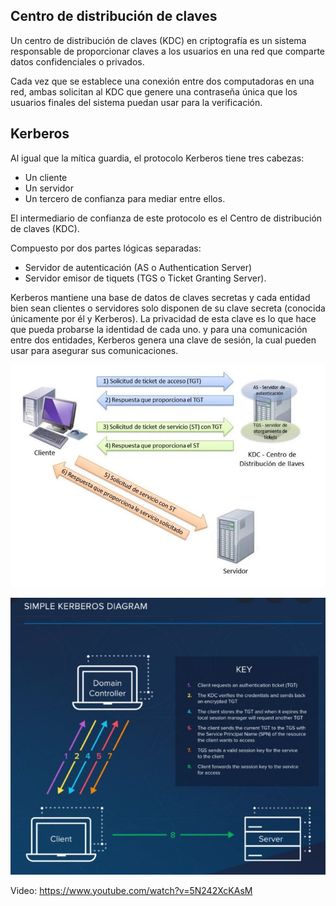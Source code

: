 ## Centro de distribución de claves

Un centro de distribución de claves (KDC) en criptografía es un sistema responsable de proporcionar claves a los usuarios en una red que comparte datos confidenciales o privados. 

Cada vez que se establece una conexión entre dos computadoras en una red, ambas solicitan al KDC que genere una contraseña única que los usuarios finales del sistema puedan usar para la verificación.

## Kerberos

Al igual que la mítica guardia, el protocolo Kerberos tiene tres cabezas: 
- Un cliente 
- Un servidor 
- Un tercero de confianza para mediar entre ellos. 

El intermediario de confianza de este protocolo es el Centro de distribución de claves (KDC).

Compuesto por dos partes lógicas separadas:
- Servidor de autenticación (AS o Authentication Server)
- Servidor emisor de tiquets (TGS o Ticket Granting Server).

Kerberos mantiene una base de datos de claves secretas y cada entidad bien sean clientes o servidores solo disponen de su clave secreta (conocida únicamente por él y Kerberos). La privacidad de esta clave es lo que hace que pueda probarse la identidad de cada uno. y para una comunicación entre dos entidades, Kerberos genera una clave de sesión, la cual pueden usar para asegurar sus comunicaciones.

![kerberos_diagram](./img/kerberos1.JPG)

![kerberos_diagram](./img/kerberos2.JPG)

Video: https://www.youtube.com/watch?v=5N242XcKAsM